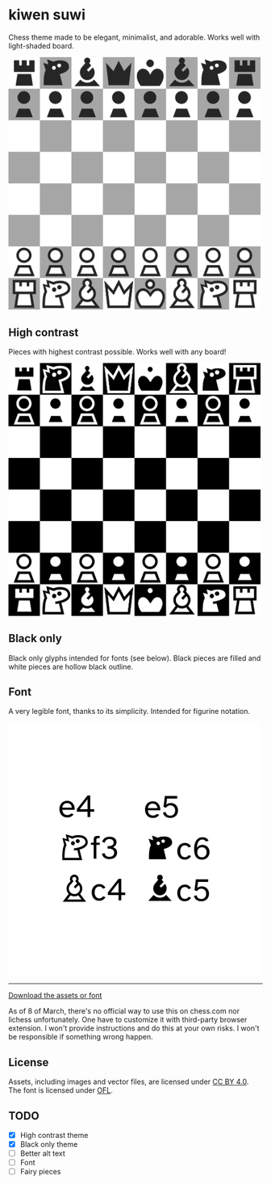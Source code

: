 # kiwen suwi

Chess theme made to be elegant, minimalist, and adorable. Works well with light-shaded board.

<img src="./version/1.100/kiwen-suwi/preview.png" width="500" alt="Chess" />

## High contrast

Pieces with highest contrast possible. Works well with any board!

<img src="./version/1.100/kiwen-suwi-high-contrast/preview.png" width="500" alt="Chess" />

## Black only

Black only glyphs intended for fonts (see below). Black pieces are filled and white pieces are hollow black outline.

## Font

A very legible font, thanks to its simplicity. Intended for figurine notation.

![pawn to e4, pawn to e5, knight to f3, knight to c6, bishop to c4, bishop to c5](./version/1.200/preview-font.png)

---

[Download the assets or font](https://github.com/neverRare/kiwen-suwi/releases)

As of 8 of March, there's no official way to use this on chess.com nor lichess unfortunately. One have to customize it with third-party browser extension. I won't provide instructions and do this at your own risks. I won't be responsible if something wrong happen.

## License

Assets, including images and vector files, are licensed under [CC BY 4.0](LICENSE-CC%20BY%204.0). The font is licensed under [OFL](LICENSE-OFL).

## TODO

- [x] High contrast theme
- [x] Black only theme
- [ ] Better alt text
- [ ] Font
- [ ] Fairy pieces

